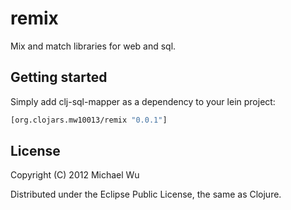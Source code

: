 # remix

Mix and match libraries for web and sql.

## Getting started

Simply add clj-sql-mapper as a dependency to your lein project:

```clojure
[org.clojars.mw10013/remix "0.0.1"]
```
## License

Copyright (C) 2012 Michael Wu

Distributed under the Eclipse Public License, the same as Clojure.


